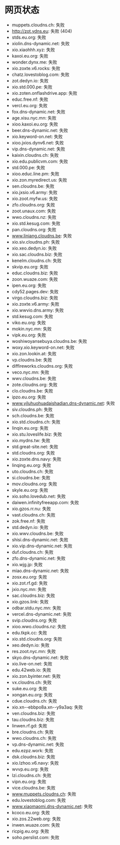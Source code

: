 # 网页状态
- muppets.cloudns.ch: 失败
- http://zot.ydns.eu: 失败 (404)
- stds.eu.org: 失败
- xiolin.dns-dynamic.net: 失败
- xio.xiaohhh.xyz: 失败
- kaxoi.eu.org: 失败
- wonder.dynx.me: 失败
- xio.zoxte.v6.rocks: 失败
- chatz.lovestoblog.com: 失败
- zot.dedyn.io: 失败
- xio.std.000.pe: 失败
- xio.zoten.onflashdrive.app: 失败
- educ.free.nf: 失败
- vercl.eu.org: 失败
- fox.dns-dynamic.net: 失败
- age.xisu.nyc.mn: 失败
- xioo.kaxoi.eu.org: 失败
- beer.dns-dynamic.net: 失败
- xio.keyword-on.net: 失败
- xioo.jxios.dynv6.net: 失败
- vip.dns-dynamic.net: 失败
- kaixin.cloudns.ch: 失败
- xio.edu.publicvm.com: 失败
- std.000.pe: 失败
- xioo.educ.line.pm: 失败
- xio.zon.myredirect.us: 失败
- sen.cloudns.be: 失败
- xio.jxsio.v6.army: 失败
- xio.zoot.myfw.us: 失败
- zfo.cloudns.org: 失败
- zoot.unaux.com: 失败
- wwo.cloudns.nz: 失败
- xio.std.kesug.com: 失败
- pan.cloudns.org: 失败
- www.liniang.cloudns.be: 失败
- xio.siv.cloudns.ph: 失败
- xio.xeo.dedyn.io: 失败
- xio.sac.cloudns.biz: 失败
- kenelm.cloudns.ch: 失败
- skvip.eu.org: 失败
- educ.cloudns.biz: 失败
- zoon.wuaze.com: 失败
- ipen.eu.org: 失败
- cdy52.pages.dev: 失败
- virgo.cloudns.biz: 失败
- xio.zoxte.v6.army: 失败
- xio.wwvio.dns.army: 失败
- std.kesug.com: 失败
- viko.eu.org: 失败
- mokin.nyc.mn: 失败
- vipk.eu.org: 失败
- woshiwoyansebuya.cloudns.be: 失败
- woxy.xio.keyword-on.net: 失败
- xio.zon.lookin.at: 失败
- vp.cloudns.be: 失败
- diffireworks.cloudns.org: 失败
- veco.nyc.mn: 失败
- wwv.cloudns.be: 失败
- zote.cloudns.org: 失败
- clo.cloudns.be: 失败
- ipzo.eu.org: 失败
- www.yiluhuohuadaishadian.dns-dynamic.net: 失败
- siv.cloudns.ph: 失败
- sch.cloudns.be: 失败
- xio.std.cloudns.ch: 失败
- linqin.eu.org: 失败
- xio.stu.loveslife.biz: 失败
- xio.mydns.tw: 失败
- std.great-site.net: 失败
- std.cloudns.org: 失败
- xio.zoxte.dns.navy: 失败
- linqing.eu.org: 失败
- uto.cloudns.ch: 失败
- si.cloudns.be: 失败
- mov.cloudns.org: 失败
- skyle.eu.org: 失败
- xio.soho.lovedub.net: 失败
- daiwen.infinityfreeapp.com: 失败
- xio.gzos.rr.nu: 失败
- vast.cloudns.ch: 失败
- zok.free.nf: 失败
- std.dedyn.io: 失败
- xio.wwv.cloudns.be: 失败
- shisi.dns-dynamic.net: 失败
- xio.vip.dns-dynamic.net: 失败
- duf.cloudns.ch: 失败
- zfo.dns-dynamic.net: 失败
- xio.wjg.jp: 失败
- miao.dns-dynamic.net: 失败
- zosx.eu.org: 失败
- xio.zot.rf.gd: 失败
- jxio.nyc.mn: 失败
- sac.cloudns.biz: 失败
- xio.gzos.link: 失败
- odbar.stdu.nyc.mn: 失败
- vercel.dns-dynamic.net: 失败
- svip.cloudns.org: 失败
- xioo.wwo.cloudns.nz: 失败
- edu.tkpk.cc: 失败
- xio.std.cloudns.org: 失败
- xeo.dedyn.io: 失败
- res.zoot.nyc.mn: 失败
- skyo.dns-dynamic.net: 失败
- xio.live-on.net: 失败
- edu.42web.io: 失败
- xio.zon.byinter.net: 失败
- vx.cloudns.ch: 失败
- suke.eu.org: 失败
- xongan.eu.org: 失败
- cdue.cloudns.ch: 失败
- xio.xn--ebbpo8a.xn--y9a3aq: 失败
- ven.cloudns.biz: 失败
- tau.cloudns.biz: 失败
- linwen.rf.gd: 失败
- bre.cloudns.ch: 失败
- wwo.cloudns.ch: 失败
- vp.dns-dynamic.net: 失败
- edu.ezpz.work: 失败
- dsk.cloudns.biz: 失败
- xio.lzhoo.v6.navy: 失败
- wvvp.eu.org: 失败
- lzi.cloudns.ch: 失败
- vipn.eu.org: 失败
- vice.cloudns.be: 失败
- www.muppets.cloudns.ch: 失败
- edu.lovestoblog.com: 失败
- www.xiaomaomi.dns-dynamic.net: 失败
- kcoco.eu.org: 失败
- xio.zos.22web.org: 失败
- inwen.wuaze.com: 失败
- ricpig.eu.org: 失败
- soho.perslist.com: 失败
